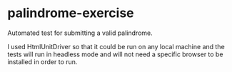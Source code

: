 # palindrome-exercise
Automated test for submitting a valid palindrome.

I used HtmlUnitDriver so that it could be run on any local machine and the tests will run in headless mode and will not need a specific browser to be installed in order to run. 
